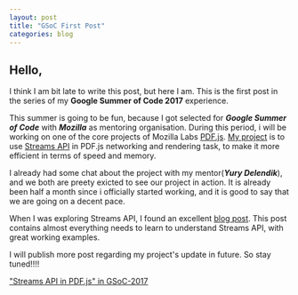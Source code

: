 ```yaml
---
layout: post
title: "GSoC First Post"
categories: blog
---
```


## Hello,

I think I am bit late to write this post, but here I am. This is the first post in the series of my **Google Summer of Code 2017** experience.

This summer is going to be fun, because I got selected for **_Google Summer of Code_** with
**_Mozilla_** as mentoring organisation. During this period, i will be working on one of the core projects of Mozilla Labs [PDF.js](https://github.com/mozilla/pdf.js). [My project](https://github.com/mozilla/pdf.js/projects/4) is to use [Streams API](https://github.com/whatwg/streams) in PDF.js networking and rendering task, to make it more efficient in terms of speed and memory.

I already had some chat about the project with my mentor(**_Yury Delendik_**), and we both are
preety exicted to see our project in action. It is already been half a month since i officially started working, and it is good to say that we are going on a decent pace.

When I was exploring Streams API, I found an excellent [blog post](https://jakearchibald.com/2016/streams-ftw/). This post contains almost everything needs to learn to understand Streams API, with great working examples.

I will publish more post regarding my project's update in future. So stay tuned!!!!

<a markdown="0" href="https://summerofcode.withgoogle.com/projects/#5056427950342144" class="btn btn-success">"Streams API in PDF.js" in GSoC-2017</a>
